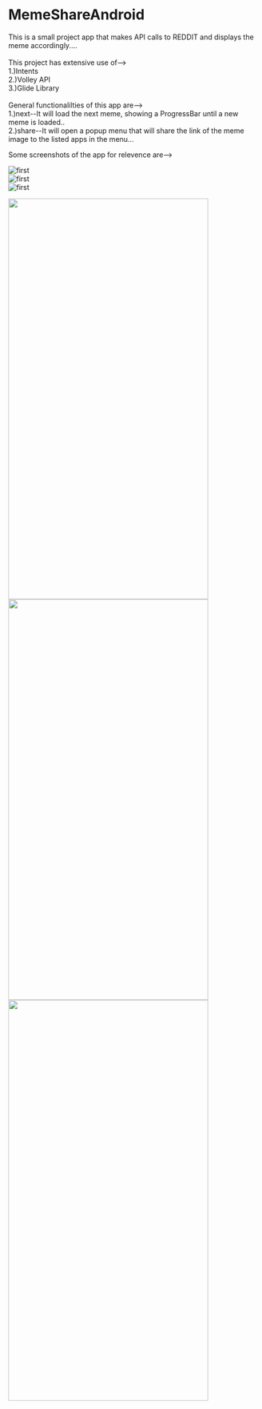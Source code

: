 # MemeShareAndroid

This is a small project app that makes API calls to REDDIT and displays the meme accordingly....<br/><br/>
This project has extensive use of--><br/>
1.)Intents<br/>
2.)Volley API<br/>
3.)Glide Library<br/>
<br/>
General functionalilties of this app are--><br/>
1.)next--It will load the next meme, showing a ProgressBar until a new meme is loaded..<br/>
2.)share--It will open a popup menu that will share the link of the meme image to the listed apps in the menu...<br/>

Some screenshots of the app for relevence are--><br/>

![first](https://github.com/st2251/MemeShareAndroid/blob/master/app/src/main/res/drawable/meme1.jpeg)<br/>
![first](https://github.com/st2251/MemeShareAndroid/blob/master/app/src/main/res/drawable/meme2.jpeg)<br/>
![first](https://github.com/st2251/MemeShareAndroid/blob/master/app/src/main/res/drawable/meme3.jpeg)<br/>

<img src="https://github.com/st2251/MemeShareAndroid/blob/master/app/src/main/res/drawable/meme1.jpeg" align="left" height="800px" width="400px" >
<img src="https://github.com/st2251/MemeShareAndroid/blob/master/app/src/main/res/drawable/meme2.jpeg" align="left" height="800px" width="400px" >
<img src="https://github.com/st2251/MemeShareAndroid/blob/master/app/src/main/res/drawable/meme3.jpeg" align="left" height="800px" width="400px" >


